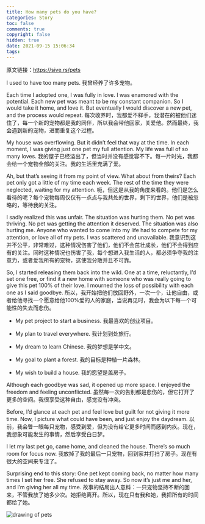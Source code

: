 ```yaml
---
title: How many pets do you have?
categories: Story
toc: false
comments: true
copyright: false
hidden: true
date: 2021-09-15 15:06:34
tags:
---
```


原文链接：https://sive.rs/pets


<!--more-->

I used to have too many pets.
我曾经养了许多宠物。


Each time I adopted one, I was fully in love. I was enamored with the potential. Each new pet was meant to be my constant companion. So I would take it home, and love it. But eventually I would discover a new pet, and the process would repeat.
每次收养时，我都爱不释手，我潜在的被他们迷住了，每一个新的宠物都是我的同伴，所以我会带他回家，关爱他。然而最终，我会遇到新的宠物，进而重复这个过程。

My house was overflowing. But it didn’t feel that way at the time. In each moment, I was giving just one pet my full attention. My life was full of so many loves.
我的屋子已经溢出了，但当时并没有感觉容不下。每一片时光，我都会给一个宠物全部的关注。我的生活里充满了爱。

Ah, but that’s seeing it from my point of view. What about from theirs? Each pet only got a little of my time each week. The rest of the time they were neglected, waiting for my attention.
呃，但这是从我的角度来看的。他们是怎么看待的呢？每个宠物每周仅仅有一点点与我共处的世界，剩下的世界，他们是被忽略的，等待我的关注。

I sadly realized this was unfair. The situation was hurting them. No pet was thriving. No pet was getting the attention it deserved. The situation was also hurting me. Anyone who wanted to come into my life had to compete for my attention, or love all of my pets. I was scattered and unavailable.
我意识到这并不公平，非常难过，这种情况伤害了他们，他们不会茁壮成长，他们不会得到应有的关注。同时这种情况也伤害了我，每个想进入我生活的人，都必须争夺我的注意力，或者爱我所有的宠物，这使我分散并且不可靠。

So, I started releasing them back into the wild. One at a time, reluctantly, I’d set one free, or find it a new home with someone who was really going to give this pet 100% of their love. I mourned the loss of possibility with each one as I said goodbye.
所以，我开始把他们放回野外，一次一个，让他自由，或者给他寻找一个愿意给他100%爱的人的家庭，当说再见时，我会为以下每一个可能性的失去而悲伤。

- My pet project to start a business.
  我最喜欢的创业项目。

- My plan to travel everywhere.
  我计划到处旅行。

- My dream to learn Chinese.
  我的梦想是学中文。

- My goal to plant a forest.
  我的目标是种植一片森林。

- My wish to build a house.
  我的愿望是盖房子。

Although each goodbye was sad, it opened up more space. I enjoyed the freedom and feeling unconflicted.
虽然每一次的告别都是悲伤的，但它打开了更多的空间。我很享受这种自由，感觉没有冲突。

Before, I’d glance at each pet and feel love but guilt for not giving it more time. Now, I picture what could have been, and just enjoy the daydream.
以前，我会瞥一眼每只宠物，感受到爱，但为没有给它更多时间而感到内疚。现在，我想象可能发生的事情，然后享受白日梦。

I let my last pet go, came home, and cleaned the house. There’s so much room for focus now.
我放掉了我的最后一只宠物，回到家并打扫了房子。现在有很大的空间来专注了。

Surprising end to this story: One pet kept coming back, no matter how many times I set her free. She refused to stay away. So now it’s just me and her, and I’m giving her all my time.
故事的结局出人意料：一只宠物坚持不断的回来，不管我放了她多少次。她拒绝离开。所以，现在只有我和她，我把所有的时间都给了她。

![drawing of pets](https://sive.rs/images/pets.jpg)

